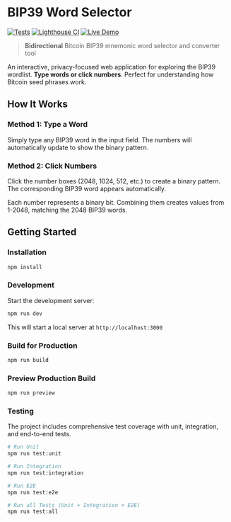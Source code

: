 # BIP39 Word Selector

[![Tests](https://github.com/JesusValeraDev/bip39/actions/workflows/test.yml/badge.svg)](https://github.com/JesusValeraDev/bip39/actions/workflows/test.yml)
[![Lighthouse CI](https://github.com/JesusValeraDev/bip39/actions/workflows/lighthouse.yml/badge.svg)](https://github.com/JesusValeraDev/bip39/actions/workflows/lighthouse.yml)
[![Live Demo](https://img.shields.io/badge/demo-live-brightgreen)](https://bip39.jesusvalera.dev)

> **Bidirectional** Bitcoin BIP39 mnemonic word selector and converter tool

An interactive, privacy-focused web application for exploring the BIP39 wordlist. **Type words or click numbers**. Perfect for understanding how Bitcoin seed phrases work.

## How It Works

### Method 1: Type a Word

Simply type any BIP39 word in the input field. The numbers will automatically update to show the binary pattern.

### Method 2: Click Numbers

Click the number boxes (2048, 1024, 512, etc.) to create a binary pattern. The corresponding BIP39 word appears automatically.

Each number represents a binary bit. Combining them creates values from 1-2048, matching the 2048 BIP39 words.

## Getting Started

### Installation

```bash
npm install
```

### Development

Start the development server:

```bash
npm run dev
```

This will start a local server at `http://localhost:3000`

### Build for Production

```bash
npm run build
```

### Preview Production Build

```bash
npm run preview
```

### Testing

The project includes comprehensive test coverage with unit, integration, and end-to-end tests.

```bash
# Run Unit
npm run test:unit

# Run Integration
npm run test:integration

# Run E2E
npm run test:e2e

# Run all Tests (Unit + Integration + E2E)
npm run test:all
```
